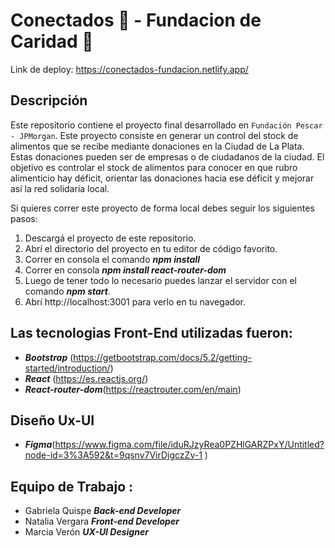 # Conectados 🙌 - Fundacion de Caridad  🎁
Link de deploy: https://conectados-fundacion.netlify.app/

## Descripción

Este repositorio contiene el proyecto final desarrollado en  `Fundación Pescar - JPMorgan`.
Este proyecto consiste en generar un control del stock de alimentos que se recibe mediante donaciones
en la Ciudad de La Plata. Estas donaciones pueden ser de empresas o de ciudadanos de la ciudad.
El objetivo es controlar el stock de alimentos para conocer en que rubro alimenticio hay déficit,
orientar las donaciones hacia ese déficit y mejorar así la red solidaria local.



Si quieres correr este proyecto de forma local debes seguir los siguientes pasos:
1. Descargá el proyecto de este repositorio.
2. Abrí el directorio del proyecto en tu editor de código favorito.
3. Correr en consola el comando ***npm install***
4. Correr en consola  ***npm install react-router-dom***
6. Luego de tener todo lo necesario puedes lanzar el servidor con  el comando ***npm start***.
7. Abrí http://localhost:3001 para verlo en tu navegador.

## Las tecnologias Front-End utilizadas fueron:

* ***Bootstrap*** (https://getbootstrap.com/docs/5.2/getting-started/introduction/)
* ***React*** (https://es.reactjs.org/)
* ***React-router-dom***(https://reactrouter.com/en/main)

## Diseño Ux-UI

* ***Figma***(https://www.figma.com/file/iduRJzyRea0PZHlGARZPxY/Untitled?node-id=3%3A592&t=9qsnv7VirDjgczZv-1 )

## Equipo de Trabajo :
* Gabriela Quispe ***Back-end Developer***
* Natalia Vergara ***Front-end Developer***
* Marcia Verón ***UX-UI Designer***
